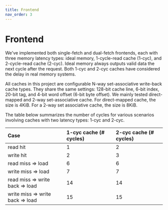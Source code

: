 ```yaml
---
title: Frontend
nav_order: 3
---
```


# Frontend

We've implemented both single-fetch and dual-fetch frontends, each with three memory latency types: ideal memory, 1-cycle-read cache (1-cyc), and 2-cycle-read cache (2-cyc). Ideal memory always outputs valid data the next cycle after the request. Both 1-cyc and 2-cyc caches have considered the delay in real memory systems. 

All caches in this project are configurable N-way set-associative write-back cache types. They share the same settings: 128-bit cache line, 6-bit index, 20-bit tag, and 4-bit word offset (6-bit byte offset). We mainly tested direct-mapped and 2-way set-associative cache. For direct-mapped cache, the size is 4KiB. For a 2-way set associative cache, the size is 8KiB. 

The table below summarizes the number of cycles for various scenarios involving caches with two latency types: 1-cyc and 2-cyc.

| Case                             | 1-cyc cache (# cycles) | 2-cyc cache (# cycles) |
|:---------------------------------|:-----------------------|:-----------------------|
| read hit                         | 1                      | 2                      |
| write hit                        | 2                      | 3                      |
| read miss => load                | 6                      | 6                      |
| write miss => load               | 7                      | 7                      |
| read miss => write back => load  | 14                     | 14                     |
| write miss => write back => load | 15                     | 15                     |
